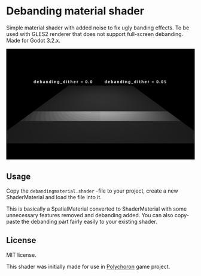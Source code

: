 # Debanding material shader
Simple material shader with added noise to fix ugly banding effects. To be used with GLES2 renderer that does not support full-screen debanding. Made for Godot 3.2.x.

![Preview](preview.png)

## Usage

Copy the `debandingmaterial.shader` -file to your project, create a new ShaderMaterial and load the file into it.

This is basically a SpatialMaterial converted to ShaderMaterial with some unnecessary features removed and debanding added. You can also copy-paste the debanding part fairly easily to your existing shader.

## License

MIT license.

This shader was initially made for use in [Polychoron](https://www.fractilegames.com/polychoron/) game project.
